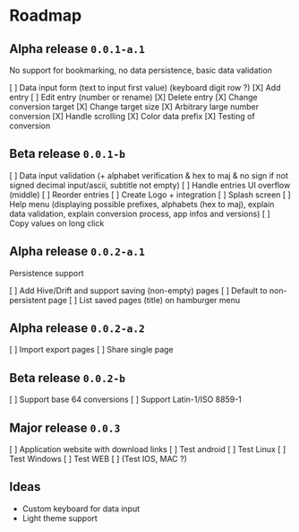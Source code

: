 # Roadmap

## Alpha release `0.0.1-a.1`

No support for bookmarking, no data persistence, basic data validation

[ ] Data input form (text to input first value) (keyboard digit row ?)
[X] Add entry
[ ] Edit entry (number or rename)
[X] Delete entry
[X] Change conversion target
[X] Change target size
[X] Arbitrary large number conversion
[X] Handle scrolling
[X] Color data prefix
[X] Testing of conversion

## Beta release `0.0.1-b`

[ ] Data input validation (+ alphabet verification & hex to maj & no sign if not signed decimal input/ascii, subtitle not empty)
[ ] Handle entries UI overflow (middle)
[ ] Reorder entries
[ ] Create Logo + integration
[ ] Splash screen
[ ] Help menu (displaying possible prefixes, alphabets (hex to maj), explain data validation, explain conversion process, app infos and versions)
[ ] Copy values on long click

## Alpha release `0.0.2-a.1`

Persistence support

[ ] Add Hive/Drift and support saving (non-empty) pages
[ ] Default to non-persistent page
[ ] List saved pages (title) on hamburger menu

## Alpha release `0.0.2-a.2`

[ ] Import export pages
[ ] Share single page

## Beta release `0.0.2-b`

[ ] Support base 64 conversions
[ ] Support Latin-1/ISO 8859-1

## Major release `0.0.3`

[ ] Application website with download links
[ ] Test android
[ ] Test Linux
[ ] Test Windows
[ ] Test WEB
[ ] (Test IOS, MAC ?)

## Ideas

- Custom keyboard for data input
- Light theme support

